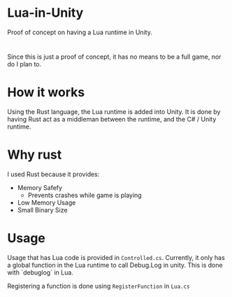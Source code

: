 # Lua-in-Unity
Proof of concept on having a Lua runtime in Unity.

#
Since this is just a proof of concept, it has no means to be a full game, nor do I plan to.

# How it works
Using the Rust language, the Lua runtime is added into Unity. It is done by having Rust act as a middleman between the runtime, and the C# / Unity runtime.

# Why rust
I used Rust because it provides:
- Memory Safefy
  - Prevents crashes while game is playing
- Low Memory Usage
- Small Binary Size

# Usage
<p> Usage that has Lua code is provided in <code>Controlled.cs</code>. Currently, it only has a global function in the Lua runtime to call Debug.Log in unity. This is done with `debuglog` in Lua. </p>
<p> Registering a function is done using <code>RegisterFunction</code> in <code>Lua.cs</code></p>


